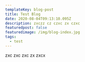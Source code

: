 ```yaml
---
templateKey: blog-post
title: Test Blog
date: 2020-08-04T09:13:10.095Z
description: zxczz cz czxc zx czxc
featuredpost: false
featuredimage: /img/blog-index.jpg
tags:
  - test
---
```

 zxc zxc zxc zx zxcx